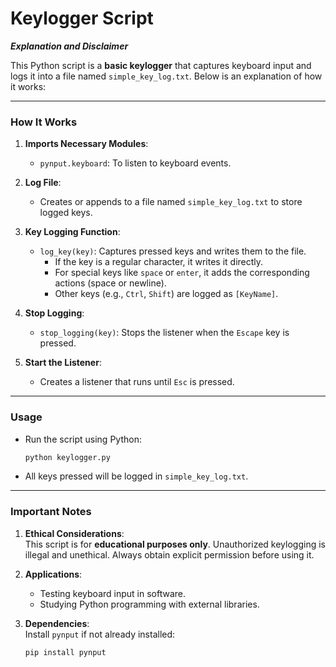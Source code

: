 # Keylogger Script 

***Explanation and Disclaimer***

This Python script is a **basic keylogger** that captures keyboard input and logs it into a file named `simple_key_log.txt`. Below is an explanation of how it works:

---

### **How It Works**
1. **Imports Necessary Modules**:  
   - `pynput.keyboard`: To listen to keyboard events.

2. **Log File**:  
   - Creates or appends to a file named `simple_key_log.txt` to store logged keys.

3. **Key Logging Function**:  
   - `log_key(key)`: Captures pressed keys and writes them to the file.
     - If the key is a regular character, it writes it directly.
     - For special keys like `space` or `enter`, it adds the corresponding actions (space or newline).
     - Other keys (e.g., `Ctrl`, `Shift`) are logged as `[KeyName]`.

4. **Stop Logging**:  
   - `stop_logging(key)`: Stops the listener when the `Escape` key is pressed.

5. **Start the Listener**:  
   - Creates a listener that runs until `Esc` is pressed.

---

### **Usage**
- Run the script using Python:
  ```bash
  python keylogger.py
  ```
- All keys pressed will be logged in `simple_key_log.txt`.

---

### **Important Notes**
1. **Ethical Considerations**:  
   This script is for **educational purposes only**. Unauthorized keylogging is illegal and unethical. Always obtain explicit permission before using it.

2. **Applications**:
   - Testing keyboard input in software.
   - Studying Python programming with external libraries.

3. **Dependencies**:  
   Install `pynput` if not already installed:
   ```bash
   pip install pynput
   ```

